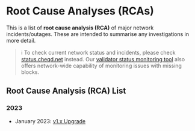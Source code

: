 # Root Cause Analyses (RCAs)

This is a list of **root cause analysis (RCA)** of major network incidents/outages. These are intended to summarise any investigations in more detail.

> ℹ️ To check current network status and incidents, please check [status.cheqd.net](https://status.cheqd.net/) instead. Our [validator status monitoring tool](../tools/validator-status.md) also offers network-wide capability of monitoring issues with missing blocks.

## Root Cause Analysis (RCA) List

### 2023

- January 2023: [v1.x Upgrade](v1.x-upgrade-rca.md)
